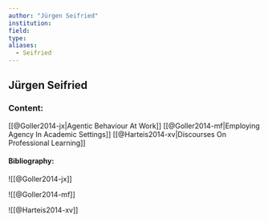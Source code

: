 ```yaml
---
author: "Jürgen Seifried"
institution:
field:
type:
aliases:
  - Seifried
---
```


## Jürgen Seifried

### Content:
[[@Goller2014-jx|Agentic Behaviour At Work]]
[[@Goller2014-mf|Employing Agency In Academic Settings]]
[[@Harteis2014-xv|Discourses On Professional Learning]]

#### Bibliography:

![[@Goller2014-jx]]

![[@Goller2014-mf]]

![[@Harteis2014-xv]]